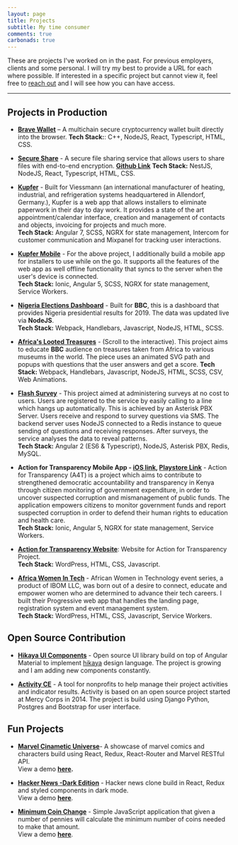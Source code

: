 ```yaml
---
layout: page
title: Projects
subtitle: My time consumer
comments: true
carbonads: true
---
```


These are projects I've worked on in the past. For previous employers, clients and some personal.
I will try my best to provide a URL for each where possible.
If interested in a specific project but cannot view it, feel free to [reach out](https://muliswilliam.github.io/aboutme) 
and I will see how you can have access.

---
## Projects in Production
- **[Brave Wallet](https://github.com/brave/brave-core)** – A multichain secure cryptocurrency wallet built directly into the    browser. 
  **Tech Stack:**: C++, NodeJS, React, Typescript, HTML, CSS.

- **[Secure Share](https://secureshare.sh)** - A secure file sharing service that allows users to share files with end-to-end encryption.
  **[Github Link](https://github.com/muliswilliam/secureshare)**
  **Tech Stack:** NestJS, NodeJS, React, Typescript, HTML, CSS.

- **[Kupfer](https://app.kupfer-software.de)** - Built for Viessmann (an international manufacturer of heating, industrial,
    and refrigeration systems headquartered in Allendorf, Germany.), Kupfer is a web app that allows installers to 
    eliminate paperwork in their day to day work. It provides a state of the art appointment/calendar  interface, 
    creation and management of contacts and objects, invoicing for projects and much more.  
    **Tech Stack:** Angular 7, SCSS, NGRX for state management, Intercom for customer communication and Mixpanel for tracking 
    user interactions.
- **[Kupfer Mobile](https://m.kupfer-software.de)** - For the above project, I additionally build a mobile app for installers to use while on the go.
  It supports all the features of the web app as well offline functionality that syncs to the server when the user's device is connected.  
  **Tech Stack:** Ionic, Angular 5, SCSS, NGRX for state management, Service Workers.
  
- **[Nigeria Elections Dashboard](https://www.bbc.co.uk/news/resources/idt-f0b25208-4a1d-4068-a204-940cbe88d1d3)** - Built for **BBC**, this is a dashboard that provides Nigeria presidential results for 2019. 
    The data was updated live via **NodeJS**.  
  **Tech Stack:** Webpack, Handlebars, Javascript, NodeJS, HTML, SCSS.
  
- **[Africa's Looted Treasures](https://www.bbc.com/news/world-africa-46308491)** - (Scroll to the interactive). 
    This project aims to educate **BBC** audience on treasures taken from Africa to various museums in the world. 
    The piece uses an animated SVG path and popups with questions that the user answers and get a score.
  **Tech Stack:** Webpack, Handlebars, Javascript, NodeJS, HTML, SCSS, CSV, Web Animations.
  
- **[Flash Survey](http://survey.actionfortransparency.org/)** - This project aimed at administering surveys at no cost to users. 
  Users are registered to the service by easily calling to a line which hangs up automatically. 
  This is achieved by an Asterisk PBX Server.
  Users receive and respond to survey questions via SMS. The backend server uses NodeJS connected to a Redis instance 
  to queue sending of questions and receiving responses. After surveys, the service analyses the data to reveal patterns.  
  **Tech Stack:** Angular 2 (ES6 & Typescript), NodeJS, Asterisk PBX, Redis, MySQL.
  
- **Action for Transparency Mobile App - [iOS link](https://apps.apple.com/us/app/action-for-transparency/id1228560483?amp%3Bmt=8&ls=1), [Playstore Link](https://play.google.com/store/apps/details?id=org.actionfortransparency.app2&hl=en)** - 
  Action for Transparency (A4T) is a project which aims to contribute to strengthened democratic accountability and 
  transparency in Kenya through citizen monitoring of government expenditure, in order to uncover suspected 
  corruption and mismanagement of public funds.
  The application empowers citizens to monitor government funds and report suspected corruption in order to defend 
  their human rights to education and health care.  
  **Tech Stack:** Ionic, Angular 5, NGRX for state management, Service Workers.

- **[Action for Transparency Website](http://actionfortransparency.org)**: Website for Action for Transparency Project.  
  **Tech Stack:** WordPress, HTML, CSS, Javascript.

- **[Africa Women In Tech](https://africanwomenintech.com/)** - African Women in Technology event series, a product of 
  IBOM LLC, was born out of a desire to connect, educate and empower women who are determined to advance their tech careers. 
  I built their Progressive web app that handles the landing page, registration system and event management system.  
  **Tech Stack:** WordPress, HTML, CSS, Javascript, Service Workers.

  
## Open Source Contribution
- **[Hikaya UI Components](https://github.com/hikaya-io/Hikaya-UI-Components)** - Open source UI library build on top of Angular Material to implement [hikaya](https://hikaya.io) design language. The project is growing and I am adding new components constantly.

- **[Activity CE](https://github.com/hikaya-io/Activity-CE)** -  A tool for nonprofits to help manage their project 
activities and indicator results. Activity is based on an open source project started at Mercy Corps in 2014.
The project is build using Django Python, Postgres and Bootstrap for user interface.

## Fun Projects
- **[Marvel Cinametic Universe](https://github.com/muliswilliam/marvel-comics)**- A showcase of marvel comics and 
  characters build using React, Redux, React-Router and Marvel RESTful API.  
  View a demo **[here](https://marvel-universe.muliswilliam.now.sh).**

- **[Hacker News -Dark Edition](https://github.com/muliswilliam/hacker-news)** - Hacker news clone build in React, 
  Redux and styled components in dark mode.  
  View a demo **[here](https://hacker-news.muliswilliam.now.sh)**.

- **[Minimum Coin Change](https://github.com/muliswilliam/minimum-coin-change)** - Simple JavaScript application that 
  given a number of pennies will calculate the minimum number of coins needed to make that amount.  
  View a demo **[here](https://minimum-coin-change.muliswilliam.now.sh)**.
